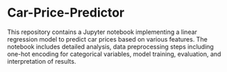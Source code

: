 # Car-Price-Predictor
This repository contains a Jupyter notebook implementing a linear regression model to predict car prices based on various features. The notebook includes detailed analysis, data preprocessing steps including one-hot encoding for categorical variables, model training, evaluation, and interpretation of results.
